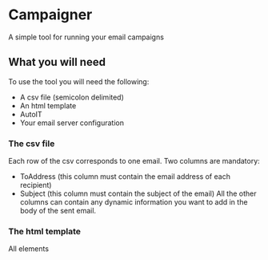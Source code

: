 # Campaigner
A simple tool for running your email campaigns

## What you will need
To use the tool you will need the following:
* A csv file (semicolon delimited)
* An html template
* AutoIT
* Your email server configuration

### The csv file
Each row of the csv corresponds to one email.
Two columns are mandatory:
* ToAddress (this column must contain the email address of each recipient)
* Subject (this column must contain the subject of the email)
All the other columns can contain any dynamic information you want to add in the body of the sent email.

### The html template
All elements 
